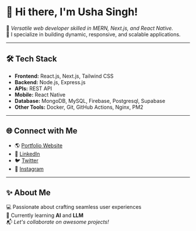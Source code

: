 # 👋 Hi there, I'm Usha Singh!  

🚀 *Versatile web developer skilled in MERN, Next.js, and React Native.*  
🌟 I specialize in building dynamic, responsive, and scalable applications.  

---

## 🛠️ Tech Stack
- **Frontend:** React.js, Next.js, Tailwind CSS
- **Backend:** Node.js, Express.js
- **APIs:** REST API
- **Mobile:** React Native
- **Database:** MongoDB, MySQL, Firebase, Postgresql, Supabase
- **Other Tools:** Docker, Git, GitHub Actions, Nginx, PM2

---

## 🌐 Connect with Me
- 🌎 [Portfolio Website](https://mysecondportfolio-eight.vercel.app/)
- 💼 [LinkedIn](https://www.linkedin.com/in/usha-singh-4a893a22b/)
- 🐦 [Twitter](https://twitter.com/usha99412)
- 📸 [Instagram](https://www.instagram.com/tech_usha)

---

## ✨ About Me
💻 Passionate about crafting seamless user experiences  
🌱 Currently learning **AI** and **LLM**  
📬 *Let's collaborate on awesome projects!*
